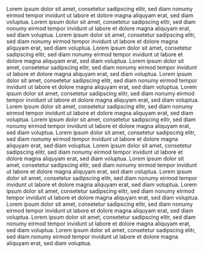<p-text size="inherit" class="f-12">Lorem ipsum dolor sit amet, consetetur sadipscing elitr, sed diam nonumy eirmod tempor invidunt ut labore et dolore magna aliquyam erat, sed diam voluptua.</p-text>
<p-text size="inherit" class="f-16">Lorem ipsum dolor sit amet, consetetur sadipscing elitr, sed diam nonumy eirmod tempor invidunt ut labore et dolore magna aliquyam erat, sed diam voluptua.</p-text>
<p-text size="inherit" class="f-18">Lorem ipsum dolor sit amet, consetetur sadipscing elitr, sed diam nonumy eirmod tempor invidunt ut labore et dolore magna aliquyam erat, sed diam voluptua.</p-text>
<p-text size="inherit" class="f-20">Lorem ipsum dolor sit amet, consetetur sadipscing elitr, sed diam nonumy eirmod tempor invidunt ut labore et dolore magna aliquyam erat, sed diam voluptua.</p-text>
<p-text size="inherit" class="f-24">Lorem ipsum dolor sit amet, consetetur sadipscing elitr, sed diam nonumy eirmod tempor invidunt ut labore et dolore magna aliquyam erat, sed diam voluptua.</p-text>
<p-text size="inherit" class="f-28">Lorem ipsum dolor sit amet, consetetur sadipscing elitr, sed diam nonumy eirmod tempor invidunt ut labore et dolore magna aliquyam erat, sed diam voluptua.</p-text>
<p-text size="inherit" class="f-30">Lorem ipsum dolor sit amet, consetetur sadipscing elitr, sed diam nonumy eirmod tempor invidunt ut labore et dolore magna aliquyam erat, sed diam voluptua.</p-text>
<p-text size="inherit" class="f-32">Lorem ipsum dolor sit amet, consetetur sadipscing elitr, sed diam nonumy eirmod tempor invidunt ut labore et dolore magna aliquyam erat, sed diam voluptua.</p-text>
<p-text size="inherit" class="f-36">Lorem ipsum dolor sit amet, consetetur sadipscing elitr, sed diam nonumy eirmod tempor invidunt ut labore et dolore magna aliquyam erat, sed diam voluptua.</p-text>
<p-text size="inherit" class="f-42">Lorem ipsum dolor sit amet, consetetur sadipscing elitr, sed diam nonumy eirmod tempor invidunt ut labore et dolore magna aliquyam erat, sed diam voluptua.</p-text>
<p-text size="inherit" class="f-44">Lorem ipsum dolor sit amet, consetetur sadipscing elitr, sed diam nonumy eirmod tempor invidunt ut labore et dolore magna aliquyam erat, sed diam voluptua.</p-text>
<p-text size="inherit" class="f-48">Lorem ipsum dolor sit amet, consetetur sadipscing elitr, sed diam nonumy eirmod tempor invidunt ut labore et dolore magna aliquyam erat, sed diam voluptua.</p-text>
<p-text size="inherit" class="f-52">Lorem ipsum dolor sit amet, consetetur sadipscing elitr, sed diam nonumy eirmod tempor invidunt ut labore et dolore magna aliquyam erat, sed diam voluptua.</p-text>
<p-text size="inherit" class="f-60">Lorem ipsum dolor sit amet, consetetur sadipscing elitr, sed diam nonumy eirmod tempor invidunt ut labore et dolore magna aliquyam erat, sed diam voluptua.</p-text>
<p-text size="inherit" class="f-62">Lorem ipsum dolor sit amet, consetetur sadipscing elitr, sed diam nonumy eirmod tempor invidunt ut labore et dolore magna aliquyam erat, sed diam voluptua.</p-text>
<p-text size="inherit" class="f-72">Lorem ipsum dolor sit amet, consetetur sadipscing elitr, sed diam nonumy eirmod tempor invidunt ut labore et dolore magna aliquyam erat, sed diam voluptua.</p-text>
<p-text size="inherit" class="f-84">Lorem ipsum dolor sit amet, consetetur sadipscing elitr, sed diam nonumy eirmod tempor invidunt ut labore et dolore magna aliquyam erat, sed diam voluptua.</p-text>

<style scoped lang="scss">
  @import '~@porsche-design-system/scss-utils/index';
  
  p-text {
    max-width: 640px !important;
    margin-top: 40px;
  }
  
  .f-12 {
    font-size: rem(12px);
    line-height: p-line-height( rem(12px) );
  }
  
  .f-16 {
    font-size: rem(16px);
    line-height: p-line-height( rem(16px) );
  }
  
  .f-18 {
    font-size: rem(18px);
    line-height: p-line-height( rem(18px) );
  }
  
  .f-20 {
    font-size: rem(20px);
    line-height: p-line-height( rem(20px) );
  }
  
  .f-24 {
    font-size: rem(24px);
    line-height: p-line-height( rem(24px) );
  }
  
  .f-28 {
    font-size: rem(28px);
    line-height: p-line-height( rem(28px) );
  }
  
  .f-30 {
    font-size: rem(30px);
    line-height: p-line-height( rem(30px) );
  }
  
  .f-32 {
    font-size: rem(32px);
    line-height: p-line-height( rem(32px) );
  }
  
  .f-36 {
    font-size: rem(36px);
    line-height: p-line-height( rem(36px) );
  }
  
  .f-42 {
    font-size: rem(42px);
    line-height: p-line-height( rem(42px) );
  }
  
  .f-44 {
    font-size: rem(44px);
    line-height: p-line-height( rem(44px) );
  }
  
  .f-48 {
    font-size: rem(48px);
    line-height: p-line-height( rem(48px) );
  }
  
  .f-52 {
    font-size: rem(52px);
    line-height: p-line-height( rem(52px) );
  }
  
  .f-60 {
    font-size: rem(60px);
    line-height: p-line-height( rem(60px) );
  }
  
  .f-62 {
    font-size: rem(62px);
    line-height: p-line-height( rem(62px) );
  }
  
  .f-72 {
    font-size: rem(72px);
    line-height: p-line-height( rem(72px) );
  }
  
  .f-84 {
    font-size: rem(84px);
    line-height: p-line-height( rem(84px) );
  }
  
  
</style>
